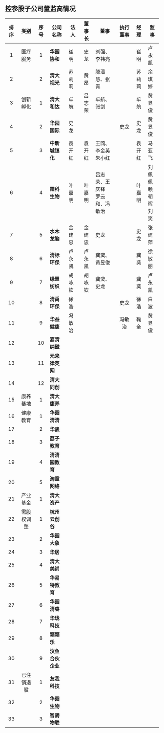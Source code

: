 ## 控参股子公司董监高情况


|排序|类别|序号|公司名称|法人|董事长|董事|执行董事|经理|监事|
|:--:|:---:|:--:|----|----|:---:|----|:---:|:---:|---|
|1|医疗服务|1|<B>华园协和</B>|崔明|史龙|刘强、李祎亮||崔明|卢永凯|
|2||2|<B>清大视光</B>|苏莉莉|黄昂|滕潘慧、张青||苏莉莉|余琪婷|
|3|创新孵化|1|<B>清大和达</B>|牟航|吕志荣|牟航、张剑||牟航|黄昱俊|
|4||2|<B>华园国际</B>|史龙|||史龙|史龙|黄昱俊|
|5||3|<B>中新城镇化</B>|袁开红|袁开红|王鹍、李金英<br>朱小红||袁开红|马亚飞|
|6||4|<B>霆科生物</B>|叶嘉明|叶嘉明|吕志荣、王庆锋<br>罗云和、冯敏治||叶嘉明|刘佩佩<br>赖朝晖<br>刘笑|
|7||5|<B>水木龙脑</B>|金建忠|金建忠|史龙||史龙|张建萍|
|8||6|<B>清标环保</B>|卢永凯|卢永凯|龚䶮、黄昱俊||龚䶮|徐敏丽|
|9||7|<B>绿盟纺织</B>|胡咏钦|胡咏钦|龚䶮、史龙||龚䶮|卢永凯|
|10||8|<B>清禹环保</B>|徐浩|||史龙|徐浩|白波|
|11||9|<B>华益健康</B>|冯敏治|||冯敏治|鞠全|黄昱俊|
|12||10|<B>嘉清纳磁</B>|||
|13||11|<B>元来律英网</B>|||
|14||12|<B>清大同创</B>|||
|15|康养基地|1|<B>清大康养</B>|||
|16|健康教育|1|<B>华园清清</B>|||
|17||2|<B>华骏</B>|||
|18||3|<B>荔子教育</B>|||
|19||4|<B>清清园教育</B>|||
|20||5|<B>淘童网络</B>|||
|21|产业基金|1|<B>清大资产</B>|||
|22|需股权调整|1|<B>杭州云创谷</B>|||
|23||2|<B>华园大象</B>|||
|24||3|<B>华居</B>|||
|25||4|<B>清大美尚</B>|||
|26||5|<B>华易特教育</B>|||
|27||6|<B>华园清睿</B>|||
|28||7|<B>华珑科技</B>|||
|29||8|<B>颗颗乐</B>|||
|30||9|<B>汶鱼合伙企业</B>|||
|31|已注销退股|1|<B>友我科技</B>|||
|32||2|<B>华园生物</B>|||
|33||3|<B>智骋物联</B>|||
